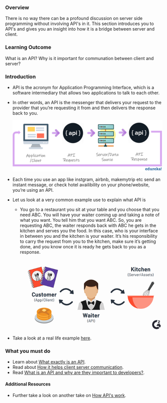 ### Overview
There is no way there can be a profound discussion on server side programming without involving API's in it. This section introduces you to API's and gives you an insight into how it is a bridge between server and client.

### Learning Outcome
What is an API?
Why is it important for communation between client and server?


### Introduction
- API is the acronym for Application Programming Interface, which is a software intermediary that allows two applications to talk to each other. 
- In other words, an API is the messenger that delivers your request to the provider that you’re requesting it from and then delivers the response back to you.

    ![](./images/API.png)

- Each time you use an app like instgram, airbnb, makemytrip etc send an instant message, or check hotel availibility on your phone/website, you’re using an API.
- Let us look at a very common example use to explain what API is 
    - You go to a restaurant you sit at your table and you choose that you need ABC. You will have your waiter coming up and taking a note of what you want. You tell him that you want ABC. So, you are requesting ABC, the waiter responds back with ABC he gets in the kitchen and serves you the food. In this case, who is your interface in between you and the kitchen is your waiter. It’s his responsibility to carry the request from you to the kitchen, make sure it’s getting done, and you know once it is ready he gets back to you as a response.

        ![](./images/API_example.png)

- Take a look at a real life example [here](https://www.mulesoft.com/resources/api/what-is-an-api).

### What you must do
- Learn about [What exactly is an API](https://www.youtube.com/watch?v=s7wmiS2mSXY).
- Read about [How it helps client server communication](https://www.youtube.com/watch?v=B9vPoCOP7oY).
- Read [What is an API and why are they important to developers?](https://medium.com/@mandeepkaur1/what-is-an-api-and-why-are-they-important-to-developers-98ad18d45b93).


#### Additional Resources
- Further take a look on another take on [How API's work](https://blogs.mulesoft.com/biz/tech-ramblings-biz/what-are-apis-how-do-apis-work/).




